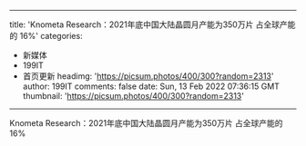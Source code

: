 
---
title: 'Knometa Research：2021年底中国大陆晶圆月产能为350万片 占全球产能的 16%'
categories: 
 - 新媒体
 - 199IT
 - 首页更新
headimg: 'https://picsum.photos/400/300?random=2313'
author: 199IT
comments: false
date: Sun, 13 Feb 2022 07:36:15 GMT
thumbnail: 'https://picsum.photos/400/300?random=2313'
---

<div>   
Knometa Research：2021年底中国大陆晶圆月产能为350万片 占全球产能的 16%  
</div>
            